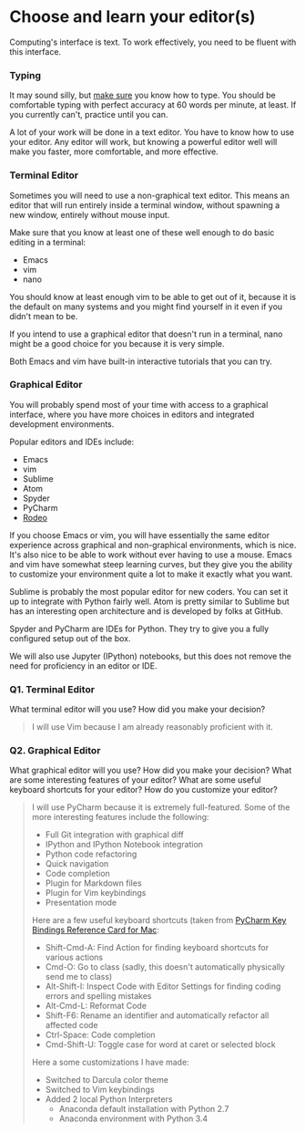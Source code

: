 # Choose and learn your editor(s)


Computing's interface is text. To work effectively, you need to be fluent with this interface.


### Typing

It may sound silly, but [make sure](http://www.typingtest.com/) you know how to type. You should be comfortable typing with perfect accuracy at 60 words per minute, at least. If you currently can't, practice until you can.

A lot of your work will be done in a text editor. You have to know how to use your editor. Any editor will work, but knowing a powerful editor well will make you faster, more comfortable, and more effective.

### Terminal Editor

Sometimes you will need to use a non-graphical text editor. This means an editor that will run entirely inside a terminal window, without spawning a new window, entirely without mouse input.

Make sure that you know at least one of these well enough to do basic editing in a terminal:

 * Emacs
 * vim
 * nano

You should know at least enough vim to be able to get out of it, because it is the default on many systems and you might find yourself in it even if you didn't mean to be.

If you intend to use a graphical editor that doesn't run in a terminal, nano might be a good choice for you because it is very simple.

Both Emacs and vim have built-in interactive tutorials that you can try.

### Graphical Editor

You will probably spend most of your time with access to a graphical interface, where you have more choices in editors and integrated development environments.

Popular editors and IDEs include:

 * Emacs
 * vim
 * Sublime
 * Atom
 * Spyder
 * PyCharm
 * [Rodeo](http://blog.yhat.com/posts/introducing-rodeo.html)

If you choose Emacs or vim, you will have essentially the same editor experience across graphical and non-graphical environments, which is nice. It's also nice to be able to work without ever having to use a mouse. Emacs and vim have somewhat steep learning curves, but they give you the ability to customize your environment quite a lot to make it exactly what you want.

Sublime is probably the most popular editor for new coders. You can set it up to integrate with Python fairly well. Atom is pretty similar to Sublime but has an interesting open architecture and is developed by folks at GitHub.

Spyder and PyCharm are IDEs for Python. They try to give you a fully configured setup out of the box.

We will also use Jupyter (IPython) notebooks, but this does not remove the need for proficiency in an editor or IDE.

### Q1. Terminal Editor

What terminal editor will you use? How did you make your decision?

> I will use Vim because I am already reasonably proficient with it.

### Q2. Graphical Editor

What graphical editor will you use? How did you make your decision? What are some interesting features of your editor? What are some useful keyboard shortcuts for your editor? How do you customize your editor?

> I will use PyCharm because it is extremely full-featured. Some of the more interesting features include the following:
>
> * Full Git integration with graphical diff
> * IPython and IPython Notebook integration
> * Python code refactoring
> * Quick navigation
> * Code completion
> * Plugin for Markdown files
> * Plugin for Vim keybindings
> * Presentation mode
>
> Here are a few useful keyboard shortcuts (taken from [PyCharm Key Bindings Reference Card for Mac](https://www.jetbrains.com/pycharm/docs/PyCharm_ReferenceCard_Mac.pdf):
>
> * Shift-Cmd-A: Find Action for finding keyboard shortcuts for various actions
> * Cmd-O: Go to class (sadly, this doesn't automatically physically send me to class)
> * Alt-Shift-I: Inspect Code with Editor Settings for finding coding errors and spelling mistakes
> * Alt-Cmd-L: Reformat Code
> * Shift-F6: Rename an identifier and automatically refactor all affected code
> * Ctrl-Space: Code completion
> * Cmd-Shift-U: Toggle case for word at caret or selected block
>
> Here a some customizations I have made:
>
> * Switched to Darcula color theme
> * Switched to Vim keybindings
> * Added 2 local Python Interpreters
>     * Anaconda default installation with Python 2.7
>     * Anaconda environment with Python 3.4
